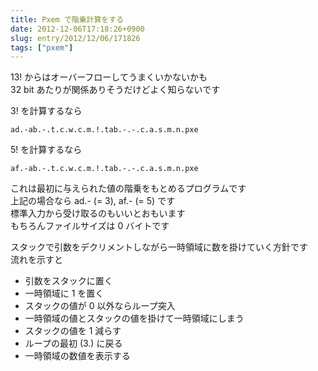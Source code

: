 ```yaml
---
title: Pxem で階乗計算をする
date: 2012-12-06T17:18:26+0900
slug: entry/2012/12/06/171826
tags: ["pxem"]
---
```

13! からはオーバーフローしてうまくいかないかも  
32 bit あたりが関係ありそうだけどよく知らないです

3! を計算するなら
```pxem
ad.-ab.-.t.c.w.c.m.!.tab.-.-.c.a.s.m.n.pxe
```

5! を計算するなら

```pxem
af.-ab.-.t.c.w.c.m.!.tab.-.-.c.a.s.m.n.pxe
```

これは最初に与えられた値の階乗をもとめるプログラムです  
上記の場合なら ad.- (= 3), af.- (= 5) です  
標準入力から受け取るのもいいとおもいます  
もちろんファイルサイズは 0 バイトです  

スタックで引数をデクリメントしながら一時領域に数を掛けていく方針です  
流れを示すと

- 引数をスタックに置く
- 一時領域に 1 を置く
- スタックの値が 0 以外ならループ突入
- 一時領域の値とスタックの値を掛けて一時領域にしまう
- スタックの値を 1 減らす
- ループの最初 (3.) に戻る
- 一時領域の数値を表示する
